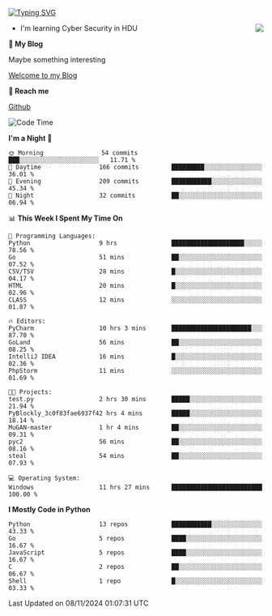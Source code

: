 [![Typing SVG](https://readme-typing-svg.herokuapp.com?font=Fira+Code&pause=1000&random=false&width=450&height=60&lines=Hello+%F0%9F%91%8B%F0%9F%8F%BB;I'm+JBNRZ)](https://git.io/typing-svg)

<a href="#">
  <img align="right" src="https://github-readme-stats.vercel.app/api?username=JBNRZ&show_icons=true&bg_color=15,f2f7fd,E0EAFC" />
</a>

- I'm learning Cyber Security in HDU

 **🌱 My Blog**

Maybe something interesting

[Welcome to my Blog](https://jbnrz.com.cn/)

 **💬 Reach me** 

[Github](https://github.com/JBNRZ)


<!--START_SECTION:waka-->
![Code Time](http://img.shields.io/badge/Code%20Time-734%20hrs%2016%20mins-blue)

**I'm a Night 🦉** 

```text
🌞 Morning                54 commits          ███░░░░░░░░░░░░░░░░░░░░░░   11.71 % 
🌆 Daytime                166 commits         █████████░░░░░░░░░░░░░░░░   36.01 % 
🌃 Evening                209 commits         ███████████░░░░░░░░░░░░░░   45.34 % 
🌙 Night                  32 commits          ██░░░░░░░░░░░░░░░░░░░░░░░   06.94 % 
```


📊 **This Week I Spent My Time On** 

```text
💬 Programming Languages: 
Python                   9 hrs               ████████████████████░░░░░   78.56 % 
Go                       51 mins             ██░░░░░░░░░░░░░░░░░░░░░░░   07.52 % 
CSV/TSV                  28 mins             █░░░░░░░░░░░░░░░░░░░░░░░░   04.17 % 
HTML                     20 mins             █░░░░░░░░░░░░░░░░░░░░░░░░   02.96 % 
CLASS                    12 mins             ░░░░░░░░░░░░░░░░░░░░░░░░░   01.87 % 

🔥 Editors: 
PyCharm                  10 hrs 3 mins       ██████████████████████░░░   87.70 % 
GoLand                   56 mins             ██░░░░░░░░░░░░░░░░░░░░░░░   08.25 % 
IntelliJ IDEA            16 mins             █░░░░░░░░░░░░░░░░░░░░░░░░   02.36 % 
PhpStorm                 11 mins             ░░░░░░░░░░░░░░░░░░░░░░░░░   01.69 % 

🐱‍💻 Projects: 
test.py                  2 hrs 30 mins       █████░░░░░░░░░░░░░░░░░░░░   21.94 % 
PyBlockly_3c0f83fae6937f42 hrs 4 mins        █████░░░░░░░░░░░░░░░░░░░░   18.14 % 
MuGAN-master             1 hr 4 mins         ██░░░░░░░░░░░░░░░░░░░░░░░   09.31 % 
pyc2                     56 mins             ██░░░░░░░░░░░░░░░░░░░░░░░   08.16 % 
steal                    54 mins             ██░░░░░░░░░░░░░░░░░░░░░░░   07.93 % 

💻 Operating System: 
Windows                  11 hrs 27 mins      █████████████████████████   100.00 % 
```

**I Mostly Code in Python** 

```text
Python                   13 repos            ███████████░░░░░░░░░░░░░░   43.33 % 
Go                       5 repos             ████░░░░░░░░░░░░░░░░░░░░░   16.67 % 
JavaScript               5 repos             ████░░░░░░░░░░░░░░░░░░░░░   16.67 % 
C                        2 repos             ██░░░░░░░░░░░░░░░░░░░░░░░   06.67 % 
Shell                    1 repo              █░░░░░░░░░░░░░░░░░░░░░░░░   03.33 % 
```




 Last Updated on 08/11/2024 01:07:31 UTC
<!--END_SECTION:waka-->
